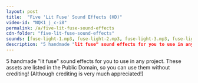 ```yaml
---
layout: post
title:  "Five 'Lit Fuse' Sound Effects (HD)"
video-id: "NQK1_j_c-i8"
permalink: /a/five-lit-fuse-sound-effects
cdn-folder: "five-lit-fuse-sound-effects"
sounds: [fuse-light-1.mp3, fuse-light-2.mp3, fuse-light-3.mp3, fuse-light-4.mp3, fuse-light-5.mp3]
description: "5 handmade "lit fuse" sound effects for you to use in any project. These assets are listed in the Public Domain, so you can use them without crediting! (Although crediting is very much appreciated!)"
---
```


5 handmade "lit fuse" sound effects for you to use in any project. These assets are listed in the Public Domain, so you can use them without crediting! (Although crediting is very much appreciated!)